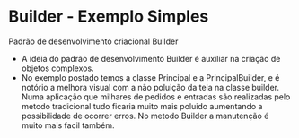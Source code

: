 # Builder - Exemplo Simples
 Padrão de desenvolvimento criacional Builder
 
 * A ideia do padrão de desenvolvimento Builder é auxiliar na criação de objetos complexos.
 * No exemplo postado temos a classe Principal e a PrincipalBuilder, e é notório a melhora visual com a não poluição da tela na classe builder. Numa aplicação que milhares de pedidos e entradas são realizadas pelo metodo tradicional tudo ficaria muito mais poluido aumentando a possibilidade de ocorrer erros. No metodo Builder a manutenção é muito mais facil também.
